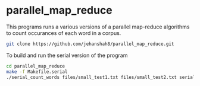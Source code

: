 # parallel_map_reduce

This programs runs a various versions of a parallel map-reduce algorithms to count occurances of each word in a corpus. 

```bash
git clone https://github.com/jehanshah8/parallel_map_reduce.git
```

To build and run the serial version of the program

```bash
cd parallel_map_reduce
make -f Makefile.serial
./serial_count_words files/small_test1.txt files/small_test2.txt serial_wc.txt > serial_out.txt
```

